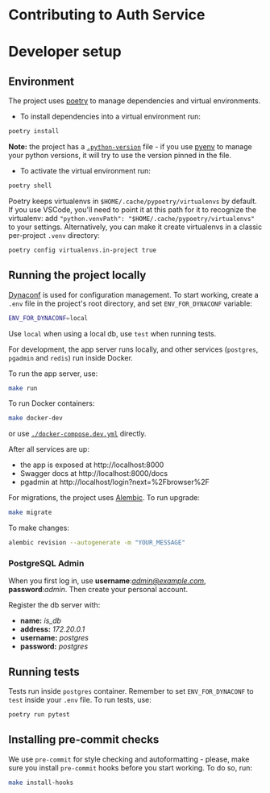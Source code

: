 # Contributing to Auth Service

# Developer setup

## Environment

The project uses [poetry](https://github.com/python-poetry/poetry) to manage dependencies and virtual environments.
- To install dependencies into a virtual environment run:
```bash
poetry install
```
**Note:** the project has a [`.python-version`](https://github.com/GodelTech/auth-service/blob/main/.python-version) file - if you use [pyenv](https://github.com/pyenv/pyenv) to manage your python versions, it will try to use the version pinned in the file.

- To activate the virtual environment run:
```bash
poetry shell
```

Poetry keeps virtualenvs in `$HOME/.cache/pypoetry/virtualenvs` by default. If you use VSCode, you'll need to point it at this path for it to recognize the virtualenv: add `"python.venvPath": "$HOME/.cache/pypoetry/virtualenvs"` to your settings. Alternatively, you can make it create virtualenvs in a classic per-project `.venv` directory:
```bash
poetry config virtualenvs.in-project true
```

## Running the project locally

[Dynaconf](https://github.com/dynaconf/dynaconf) is used for configuration management. To start working, create a `.env` file in the project's root directory, and set `ENV_FOR_DYNACONF` variable:
```bash
ENV_FOR_DYNACONF=local
```
Use `local` when using a local db, use `test` when running tests.

For development, the app server runs locally, and other services (`postgres`, `pgadmin` and `redis`) run inside Docker.

To run the app server, use:
```bash
make run
```
To run Docker containers:
```bash
make docker-dev
```
or use [`./docker-compose.dev.yml`](https://github.com/GodelTech/auth-service/blob/main/docker-compose.dev.yml) directly.

After all services are up:
- the app is exposed at http://localhost:8000
- Swagger docs at http://localhost:8000/docs
- pgadmin at http://localhost/login?next=%2Fbrowser%2F

For migrations, the project uses [Alembic](https://github.com/sqlalchemy/alembic).
To run upgrade:
```bash
make migrate
```
To make changes:
```bash
alembic revision --autogenerate -m "YOUR_MESSAGE"
```

### PostgreSQL Admin

When you first log in, use **username**:*admin@example.com*, **password**:*admin*. Then create your personal account.

Register the db server with:
  - **name:** *is_db*
  - **address:** *172.20.0.1*
  - **username:** *postgres*
  - **password:** *postgres*

## Running tests

Tests run inside `postgres` container. Remember to set `ENV_FOR_DYNACONF` to `test` inside your `.env` file.
To run tests, use:
```bash
poetry run pytest
```

## Installing pre-commit checks

We use `pre-commit` for style checking and autoformatting - please, make sure you install `pre-commit` hooks before you start working.
To do so, run:
```bash
make install-hooks
```
